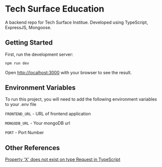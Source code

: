 # Tech Surface Education
A backend repo for Tech Surface Institue. Developed using TypeScript, ExpressJS, Mongoose.

## Getting Started

First, run the development server:

```bash
npm run dev
```

Open [http://localhost:3000](http://localhost:3000) with your browser to see the result.



## Environment Variables

To run this project, you will need to add the following environment variables to your .env file

`FRONTEND_URL` - URL of frontend application

`MONGODB_URL` - Your mongoDB url

`PORT` - Port Number


## Other References


[Property 'X' does not exist on type Request in TypeScript](https://bobbyhadz.com/blog/typescript-property-does-not-exist-on-type-request)

